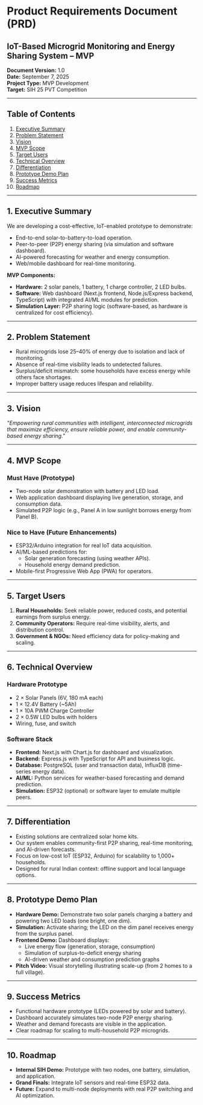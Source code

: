 # Product Requirements Document (PRD)
## IoT-Based Microgrid Monitoring and Energy Sharing System – MVP

**Document Version:** 1.0  
**Date:** September 7, 2025  
**Project Type:** MVP Development  
**Target:** SIH 25 PVT Competition  

---

## Table of Contents
1. [Executive Summary](#executive-summary)
2. [Problem Statement](#problem-statement)
3. [Vision](#vision)
4. [MVP Scope](#mvp-scope)
5. [Target Users](#target-users)
6. [Technical Overview](#technical-overview)
7. [Differentiation](#differentiation)
8. [Prototype Demo Plan](#prototype-demo-plan)
9. [Success Metrics](#success-metrics)
10. [Roadmap](#roadmap)

---

## 1. Executive Summary
We are developing a cost-effective, IoT-enabled prototype to demonstrate:
- End-to-end solar-to-battery-to-load operation.
- Peer-to-peer (P2P) energy sharing (via simulation and software dashboard).
- AI-powered forecasting for weather and energy consumption.
- Web/mobile dashboard for real-time monitoring.

**MVP Components:**
- **Hardware:** 2 solar panels, 1 battery, 1 charge controller, 2 LED bulbs.
- **Software:** Web dashboard (Next.js frontend, Node.js/Express backend, TypeScript) with integrated AI/ML modules for prediction.
- **Simulation Layer:** P2P sharing logic (software-based, as hardware is centralized for cost efficiency).

---

## 2. Problem Statement
- Rural microgrids lose 25–40% of energy due to isolation and lack of monitoring.
- Absence of real-time visibility leads to undetected failures.
- Surplus/deficit mismatch: some households have excess energy while others face shortages.
- Improper battery usage reduces lifespan and reliability.

---

## 3. Vision
*"Empowering rural communities with intelligent, interconnected microgrids that maximize efficiency, ensure reliable power, and enable community-based energy sharing."*

---

## 4. MVP Scope
### Must Have (Prototype)
- Two-node solar demonstration with battery and LED load.
- Web application dashboard displaying live generation, storage, and consumption data.
- Simulated P2P logic (e.g., Panel A in low sunlight borrows energy from Panel B).

### Nice to Have (Future Enhancements)
- ESP32/Arduino integration for real IoT data acquisition.
- AI/ML-based predictions for:
  - Solar generation forecasting (using weather APIs).
  - Household energy demand prediction.
- Mobile-first Progressive Web App (PWA) for operators.

---

## 5. Target Users
1. **Rural Households:** Seek reliable power, reduced costs, and potential earnings from surplus energy.
2. **Community Operators:** Require real-time visibility, alerts, and distribution control.
3. **Government & NGOs:** Need efficiency data for policy-making and scaling.

---

## 6. Technical Overview
### Hardware Prototype
- 2 × Solar Panels (6V, 180 mA each)
- 1 × 12.4V Battery (~5Ah)
- 1 × 10A PWM Charge Controller
- 2 × 0.5W LED bulbs with holders
- Wiring, fuse, and switch

### Software Stack
- **Frontend:** Next.js with Chart.js for dashboard and visualization.
- **Backend:** Express.js with TypeScript for API and business logic.
- **Database:** PostgreSQL (user and transaction data), InfluxDB (time-series energy data).
- **AI/ML:** Python services for weather-based forecasting and demand prediction.
- **Simulation:** ESP32 (optional) or software layer to emulate multiple peers.

---

## 7. Differentiation
- Existing solutions are centralized solar home kits.
- Our system enables community-first P2P sharing, real-time monitoring, and AI-driven forecasts.
- Focus on low-cost IoT (ESP32, Arduino) for scalability to 1,000+ households.
- Designed for rural Indian context: offline support and local language options.

---

## 8. Prototype Demo Plan
- **Hardware Demo:** Demonstrate two solar panels charging a battery and powering two LED loads (one bright, one dim).
- **Simulation:** Activate sharing; the LED on the dim panel receives energy from the surplus panel.
- **Frontend Demo:** Dashboard displays:
  - Live energy flow (generation, storage, consumption)
  - Simulation of surplus-to-deficit energy sharing
  - AI-driven weather and consumption prediction graphs
- **Pitch Video:** Visual storytelling illustrating scale-up (from 2 homes to a full village).

---

## 9. Success Metrics
- Functional hardware prototype (LEDs powered by solar and battery).
- Dashboard accurately simulates two-node P2P energy sharing.
- Weather and demand forecasts are visible in the application.
- Clear roadmap for scaling to multi-household P2P microgrids.

---

## 10. Roadmap
- **Internal SIH Demo:** Prototype with two nodes, one battery, simulation, and application.
- **Grand Finals:** Integrate IoT sensors and real-time ESP32 data.
- **Future:** Expand to multi-node deployments with real P2P switching and AI optimization.